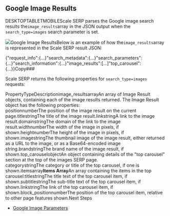 Google Image Results
--------------------

DESKTOPTABLETMOBILEScale SERP parses the Google image search results the`image_results`array in the JSON output when the `search_type=images` search parameter is set.

![](https://apiimages.imgix.net/scaleserp/images/png/docs/google_images.png?auto=format&ixlib=react-9.5.1-beta.1&w=600)Google Image ResultsBelow is an example of how the`image_results`array is represented in the Scale SERP result JSON:

{"request\_info":{...}"search\_metadata":{...}"search\_parameters":{...}"search\_information":{...}"image\_results":[...]"top\_carousel":{...}}Copy### 

Scale SERP returns the following properties for `search_type=images` requests:

PropertyTypeDescriptionimage\_resultsarrayAn array of Image Result objects, containing each of the image results returned. The Image Result object has the following properties:  
positionnumberThe position of the image result on the current page.titlestringThe title of the image result.linkstringA link to the image result.domainstringThe domain of the link to the image result.widthnumberThe width of the image in pixels, if shown.heightnumberThe height of the image in pixels, if shown.imagestringThe thumbnail image of the image result, either returned as a URL to the image, or as a Base64-encoded image string.brandstringThe brand name of the image result, if shown.top\_carouselobjectAn object containing details of the "top carousel" section at the top of the images SERP page.  
![]()  
categorystringThe category or title of the top carousel, if one is shown.itemsarray**Items Array**An array containing the items in the top carousel:titlestringThe title text of the top carousel item, if shown.subtitlestringThe sub-title text of the top carousel item, if shown.linkstringThe link of the top carousel item, if shown.block\_positionnumberThe position of the top carousel item, relative to other page features shown.Next Steps

* [Google Image Parameters](/docs/search-api/searches/google/images)
